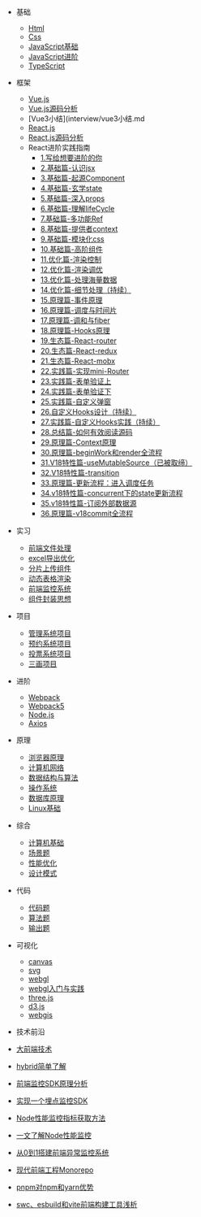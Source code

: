 ﻿* 基础
  * [Html](interview/html.md)
  * [Css](interview/css.md)
  * [JavaScript基础](interview/javascript基础.md)
  * [JavaScript进阶](interview/javascript进阶.md)
  * [TypeScript](interview/typescript.md)
  
* 框架
  * [Vue.js](interview/vue.md)
  * [Vue.js源码分析](interview/vue源码分析.md)
  * [Vue3小结](interview/vue3小结.md
  * [React.js](interview/react.md)
  * [React.js源码分析](interview/react源码分析.md)
  * React进阶实践指南
    * [1.写给想要进阶的你](interview/React进阶实践指南/1.写给想要进阶的你.md) 
    * [2.基础篇-认识jsx](interview/React进阶实践指南/2.基础篇-认识jsx.md) 
    * [3.基础篇-起源Component](interview/React进阶实践指南/3.基础篇-起源Component.md) 
    * [4.基础篇-玄学state](interview/React进阶实践指南/4.基础篇-玄学state.md) 
    * [5.基础篇-深入props](interview/React进阶实践指南/5.基础篇-深入props.md) 
    * [6.基础篇-理解lifeCycle](interview/React进阶实践指南/6.基础篇-理解lifeCycle.md) 
    * [7.基础篇-多功能Ref](interview/React进阶实践指南/7.基础篇-多功能Ref.md) 
    * [8.基础篇-提供者context](interview/React进阶实践指南/8.基础篇-提供者context.md) 
    * [9.基础篇-模块化css](interview/React进阶实践指南/9.基础篇-模块化css.md) 
    * [10.基础篇-高阶组件](interview/React进阶实践指南/10.基础篇-高阶组件.md) 
    * [11.优化篇-渲染控制](interview/React进阶实践指南/11.优化篇-渲染控制.md) 
    * [12.优化篇-渲染调优](interview/React进阶实践指南/12.优化篇-渲染调优.md) 
    * [13.优化篇-处理海量数据](interview/React进阶实践指南/13.优化篇-处理海量数据.md) 
    * [14.优化篇-细节处理（持续）](interview/React进阶实践指南/14.优化篇-细节处理（持续）.md) 
    * [15.原理篇-事件原理](interview/React进阶实践指南/15.原理篇-事件原理.md) 
    * [16.原理篇-调度与时间片](interview/React进阶实践指南/16.原理篇-调度与时间片.md) 
    * [17.原理篇-调和与fiber](interview/React进阶实践指南/17.原理篇-调和与fiber.md) 
    * [18.原理篇-Hooks原理](interview/React进阶实践指南/18.原理篇-Hooks原理.md) 
    * [19.生态篇-React-router](interview/React进阶实践指南/19.生态篇-React-router.md) 
    * [20.生态篇-React-redux](interview/React进阶实践指南/20.生态篇-React-redux.md) 
    * [21.生态篇-React-mobx](interview/React进阶实践指南/21.生态篇-React-mobx.md) 
    * [22.实践篇-实现mini-Router](interview/React进阶实践指南/22.实践篇-实现mini-Router.md) 
    * [23.实践篇-表单验证上](interview/React进阶实践指南/23.实践篇-表单验证上.md) 
    * [24.实践篇-表单验证下](interview/React进阶实践指南/24.实践篇-表单验证下.md) 
    * [25.实践篇-自定义弹窗](interview/React进阶实践指南/25.实践篇-自定义弹窗.md) 
    * [26.自定义Hooks设计（持续）](interview/React进阶实践指南/26.自定义Hooks设计（持续）.md) 
    * [27.实践篇-自定义Hooks实践（持续）](interview/React进阶实践指南/27.实践篇-自定义Hooks实践（持续）.md) 
    * [28.总结篇-如何有效阅读源码](interview/React进阶实践指南/28.总结篇-如何有效阅读源码.md) 
    * [29.原理篇-Context原理](interview/React进阶实践指南/29.原理篇-Context原理.md) 
    * [30.原理篇-beginWork和render全流程](interview/React进阶实践指南/30.原理篇-beginWork和render全流程.md) 
    * [31.V18特性篇-useMutableSource（已被取缔）](interview/React进阶实践指南/31.V18特性篇-useMutableSource（已被取缔）.md) 
    * [32.V18特性篇-transition](interview/React进阶实践指南/32.V18特性篇-transition.md) 
    * [33.原理篇-更新流程：进入调度任务](interview/React进阶实践指南/33.原理篇-更新流程：进入调度任务.md) 
    * [34.v18特性篇-concurrent下的state更新流程](interview/React进阶实践指南/34.v18特性篇-concurrent下的state更新流程.md) 
    * [35.v18特性篇-订阅外部数据源](interview/React进阶实践指南/35.v18特性篇-订阅外部数据源.md) 
    * [36.原理篇-v18commit全流程](interview/React进阶实践指南/36.原理篇-v18commit全流程.md) 	
* 实习
  * [前端文件处理](interview/前端文件处理.md)
  * [excel导出优化](interview/excel导出优化.md)
  * [分片上传组件](interview/分片上传组件.md)
  * [动态表格渲染](interview/动态表格渲染.md)
  * [前端监控系统](interview/前端监控系统.md)
  * [组件封装思想](interview/组件封装思想.md)

* 项目
  * [管理系统项目](interview/管理系统项目.md)
  * [预约系统项目](interview/预约系统项目.md)
  * [投票系统项目](interview/投票系统项目.md)  
  * [三画项目](interview/三画项目面.md)
  
* 进阶
  * [Webpack](interview/webpack.md)
  * [Webpack5](interview/webpack5.md)
  * [Node.js](interview/node.js.md)
  * [Axios](interview/axios.md)

* 原理
  * [浏览器原理](interview/浏览器.md)
  * [计算机网络](interview/网络.md)
  * [数据结构与算法](interview/数据结构与算法基础.md)
  * [操作系统](interview/操作系统.md) 
  * [数据库原理](interview/数据库原理.md) 
  * [Linux基础](interview/linux.md)
  
* 综合
  * [计算机基础](interview/常见计算机基础.md)
  * [场景题](interview/场景题.md)
  * [性能优化](interview/性能优化.md)
  * [设计模式](interview/设计模式.md)
  
* 代码
  * [代码题](interview/代码题.md)
  * [算法题](interview/算法题.md)
  * [输出题](interview/输出题.md)
  
* 可视化
  * [canvas](interview/HTML5-Canvas.md)
  * [svg](interview/SVG入门指南.md)
  * [webgl](interview/webgl.md)
  * [webgl入门与实践](interview/WebGL入门与实践.md)  
  * [three.js](interview/three.js.md)
  * [d3.js](interview/d3.js.md)
  * [webgis](interview/webgis.md)
  
*  技术前沿
  * [大前端技术](interview/前沿技术/大前端技术.md)
  * [hybrid简单了解](interview/前沿技术/hybrid简单了解.md)
  * [前端监控SDK原理分析](interview/前沿技术/前端监控SDK原理分析.md)
  * [实现一个埋点监控SDK](interview/前沿技术/实现一个埋点监控SDK.md)
  * [Node性能监控指标获取方法](interview/前沿技术/Node性能监控指标获取方法.md)
  * [一文了解Node性能监控](interview/前沿技术/一文了解Node.js性能监控.md)
  * [从0到1搭建前端异常监控系统](interview/前沿技术/从0到1搭建前端异常监控系统.md)
  * [现代前端工程Monorepo](interview/前沿技术/现代前端工程Monorepo.md)
  * [pnpm对npm和yarn优势](interview/前沿技术/pnpm对npm和yarn优势.md)
  * [swc、esbuild和vite前端构建工具浅析](interview/前沿技术/swc、esbuild和vite前端构建工具浅析.md)